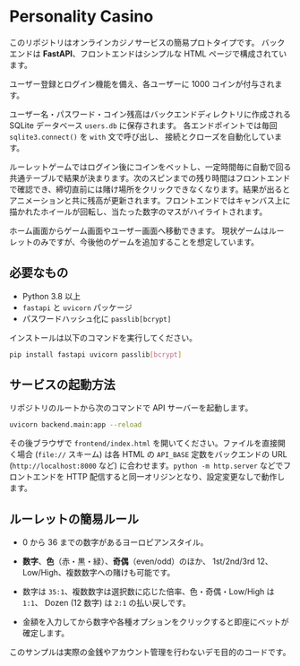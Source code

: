 # Personality Casino


このリポジトリはオンラインカジノサービスの簡易プロトタイプです。
バックエンドは **FastAPI**、フロントエンドはシンプルな HTML ページで構成されています。

ユーザー登録とログイン機能を備え、各ユーザーに 1000 コインが付与されます。

ユーザー名・パスワード・コイン残高はバックエンドディレクトリに作成される
SQLite データベース `users.db` に保存されます。
各エンドポイントでは毎回 `sqlite3.connect()` を `with` 文で呼び出し、
接続とクローズを自動化しています。


ルーレットゲームではログイン後にコインをベットし、一定時間毎に自動で回る共通テーブルで結果が決まります。次のスピンまでの残り時間はフロントエンドで確認でき、締切直前には賭け場所をクリックできなくなります。結果が出るとアニメーションと共に残高が更新されます。フロントエンドではキャンバス上に描かれたホイールが回転し、当たった数字のマスがハイライトされます。

ホーム画面からゲーム画面やユーザー画面へ移動できます。
現状ゲームはルーレットのみですが、今後他のゲームを追加することを想定しています。

## 必要なもの

- Python 3.8 以上
- `fastapi` と `uvicorn` パッケージ
- パスワードハッシュ化に `passlib[bcrypt]`

インストールは以下のコマンドを実行してください。

```bash
pip install fastapi uvicorn passlib[bcrypt]
```

## サービスの起動方法

リポジトリのルートから次のコマンドで API サーバーを起動します。

```bash
uvicorn backend.main:app --reload
```

その後ブラウザで `frontend/index.html` を開いてください。ファイルを直接開く場合 (`file://` スキーム) は各 HTML の `API_BASE` 定数をバックエンドの URL (`http://localhost:8000` など) に合わせます。`python -m http.server` などでフロントエンドを HTTP 配信すると同一オリジンとなり、設定変更なしで動作します。


## ルーレットの簡易ルール

- 0 から 36 までの数字があるヨーロピアンスタイル。
- **数字**、**色**（赤・黒・緑）、**奇偶**（even/odd）のほか、
  1st/2nd/3rd 12、Low/High、複数数字への賭けも可能です。
- 数字は `35:1`、複数数字は選択数に応じた倍率、色・奇偶・Low/High は `1:1`、
  Dozen (12 数字) は `2:1` の払い戻しです。

- 金額を入力してから数字や各種オプションをクリックすると即座にベットが確定します。


このサンプルは実際の金銭やアカウント管理を行わないデモ目的のコードです。
